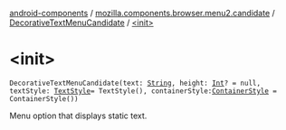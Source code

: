 [android-components](../../index.md) / [mozilla.components.browser.menu2.candidate](../index.md) / [DecorativeTextMenuCandidate](index.md) / [&lt;init&gt;](./-init-.md)

# &lt;init&gt;

`DecorativeTextMenuCandidate(text: `[`String`](https://kotlinlang.org/api/latest/jvm/stdlib/kotlin/-string/index.html)`, height: `[`Int`](https://kotlinlang.org/api/latest/jvm/stdlib/kotlin/-int/index.html)`? = null, textStyle: `[`TextStyle`](../-text-style/index.md)` = TextStyle(), containerStyle: `[`ContainerStyle`](../-container-style/index.md)` = ContainerStyle())`

Menu option that displays static text.

